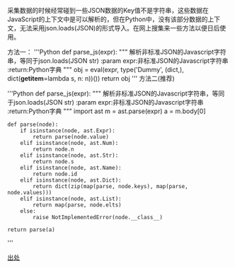 采集数据的时候经常碰到一些JSON数据的Key值不是字符串，这些数据在JavaScript的上下文中是可以解析的，但在Python中，没有该部分数据的上下文，无法采用json.loads(JSON)的形式导入。在网上搜集来一些方法以便日后使用。

方法一：
'''Python
def parse_js(expr):
    """
    解析非标准JSON的Javascript字符串，等同于json.loads(JSON str)
    :param expr:非标准JSON的Javascript字符串
    :return:Python字典
    """
    obj = eval(expr, type('Dummy', (dict,), dict(__getitem__=lambda s, n: n))())
    return obj
'''
方法二(推荐)

'''Python
def parse_js(expr):
    """
    解析非标准JSON的Javascript字符串，等同于json.loads(JSON str)
    :param expr:非标准JSON的Javascript字符串
    :return:Python字典
    """
    import ast
    m = ast.parse(expr)
    a = m.body[0]

    def parse(node):
        if isinstance(node, ast.Expr):
            return parse(node.value)
        elif isinstance(node, ast.Num):
            return node.n
        elif isinstance(node, ast.Str):
            return node.s
        elif isinstance(node, ast.Name):
            return node.id
        elif isinstance(node, ast.Dict):
            return dict(zip(map(parse, node.keys), map(parse, node.values)))
        elif isinstance(node, ast.List):
            return map(parse, node.elts)
        else:
            raise NotImplementedError(node.__class__)

    return parse(a)
'''

[出处](https://www.cnblogs.com/taceywong/p/5876621.html)
